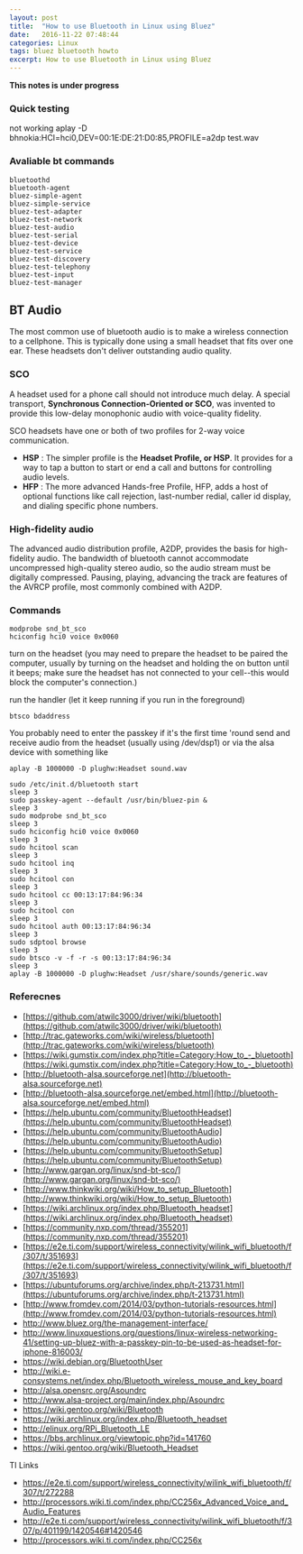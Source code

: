 ```yaml
---
layout: post
title:  "How to use Bluetooth in Linux using Bluez"
date:   2016-11-22 07:48:44
categories: Linux
tags: bluez bluetooth howto
excerpt: How to use Bluetooth in Linux using Bluez
---
```


**This notes is under progress**


### Quick testing

not working
aplay -D bhnokia:HCI=hci0,DEV=00:1E:DE:21:D0:85,PROFILE=a2dp test.wav



### Avaliable bt commands

```
bluetoothd
bluetooth-agent
bluez-simple-agent
bluez-simple-service
bluez-test-adapter
bluez-test-network
bluez-test-audio
bluez-test-serial
bluez-test-device
bluez-test-service
bluez-test-discovery
bluez-test-telephony
bluez-test-input
bluez-test-manager
```

## BT Audio

The most common use of bluetooth audio is to make a wireless connection to a cellphone. This is typically done using a small headset that fits over one ear. These headsets don't deliver outstanding audio quality.

### SCO

A headset used for a phone call should not introduce much delay. A special transport, **Synchronous Connection-Oriented or SCO**, was invented to provide this low-delay monophonic audio with voice-quality fidelity.

SCO headsets have one or both of two profiles for 2-way voice communication.

- **HSP** : The simpler profile is the **Headset Profile, or HSP**. It provides for a way to tap a button to start or end a call and buttons for controlling audio levels.
- **HFP** : The more advanced Hands-free Profile, HFP, adds a host of optional functions like call rejection, last-number redial, caller id display, and dialing specific phone numbers.

### High-fidelity audio

The advanced audio distribution profile, A2DP, provides the basis for high-fidelity audio. The bandwidth of bluetooth cannot accommodate uncompressed high-quality stereo audio, so the audio stream must be digitally compressed.
Pausing, playing, advancing the track are features of the AVRCP profile, most commonly combined with A2DP.

### Commands

```
modprobe snd_bt_sco
hciconfig hci0 voice 0x0060
```

turn on the headset (you may need to prepare the headset to be paired the computer, usually by turning on the headset and holding the on button until it beeps; make sure the headset has not connected to your cell--this would block the computer's connection.)

run the handler (let it keep running if you run in the foreground)
```
btsco bdaddress
```

You probably need to enter the passkey if it's the first time 'round
send and receive audio from the headset (usually using /dev/dsp1) or via the alsa device with something like

```
aplay -B 1000000 -D plughw:Headset sound.wav
```

```
sudo /etc/init.d/bluetooth start
sleep 3
sudo passkey-agent --default /usr/bin/bluez-pin &
sleep 3
sudo modprobe snd_bt_sco
sleep 3
sudo hciconfig hci0 voice 0x0060
sleep 3
sudo hcitool scan
sleep 3
sudo hcitool inq
sleep 3
sudo hcitool con
sleep 3
sudo hcitool cc 00:13:17:84:96:34
sleep 3
sudo hcitool con
sleep 3
sudo hcitool auth 00:13:17:84:96:34
sleep 3
sudo sdptool browse
sleep 3
sudo btsco -v -f -r -s 00:13:17:84:96:34
sleep 3
aplay -B 1000000 -D plughw:Headset /usr/share/sounds/generic.wav
```


### Referecnes
* [https://github.com/atwilc3000/driver/wiki/bluetooth](https://github.com/atwilc3000/driver/wiki/bluetooth)
* [http://trac.gateworks.com/wiki/wireless/bluetooth](http://trac.gateworks.com/wiki/wireless/bluetooth)
* [https://wiki.gumstix.com/index.php?title=Category:How_to_-_bluetooth](https://wiki.gumstix.com/index.php?title=Category:How_to_-_bluetooth)
* [http://bluetooth-alsa.sourceforge.net](http://bluetooth-alsa.sourceforge.net)
* [http://bluetooth-alsa.sourceforge.net/embed.html](http://bluetooth-alsa.sourceforge.net/embed.html)
* [https://help.ubuntu.com/community/BluetoothHeadset](https://help.ubuntu.com/community/BluetoothHeadset)
* [https://help.ubuntu.com/community/BluetoothAudio](https://help.ubuntu.com/community/BluetoothAudio)
* [https://help.ubuntu.com/community/BluetoothSetup](https://help.ubuntu.com/community/BluetoothSetup)
* [http://www.gargan.org/linux/snd-bt-sco/](http://www.gargan.org/linux/snd-bt-sco/)
* [http://www.thinkwiki.org/wiki/How_to_setup_Bluetooth](http://www.thinkwiki.org/wiki/How_to_setup_Bluetooth)
* [https://wiki.archlinux.org/index.php/Bluetooth_headset](https://wiki.archlinux.org/index.php/Bluetooth_headset)
* [https://community.nxp.com/thread/355201](https://community.nxp.com/thread/355201)
* [https://e2e.ti.com/support/wireless_connectivity/wilink_wifi_bluetooth/f/307/t/351693](https://e2e.ti.com/support/wireless_connectivity/wilink_wifi_bluetooth/f/307/t/351693)
* [https://ubuntuforums.org/archive/index.php/t-213731.html](https://ubuntuforums.org/archive/index.php/t-213731.html)
* [http://www.fromdev.com/2014/03/python-tutorials-resources.html](http://www.fromdev.com/2014/03/python-tutorials-resources.html)
* http://www.bluez.org/the-management-interface/
* http://www.linuxquestions.org/questions/linux-wireless-networking-41/setting-up-bluez-with-a-passkey-pin-to-be-used-as-headset-for-iphone-816003/
* https://wiki.debian.org/BluetoothUser
* http://wiki.e-consystems.net/index.php/Bluetooth_wireless_mouse_and_key_board
* http://alsa.opensrc.org/Asoundrc
* http://www.alsa-project.org/main/index.php/Asoundrc
* https://wiki.gentoo.org/wiki/Bluetooth
* https://wiki.archlinux.org/index.php/Bluetooth_headset
* http://elinux.org/RPi_Bluetooth_LE
* https://bbs.archlinux.org/viewtopic.php?id=141760
* https://wiki.gentoo.org/wiki/Bluetooth_Headset

TI Links
* https://e2e.ti.com/support/wireless_connectivity/wilink_wifi_bluetooth/f/307/t/272288
* http://processors.wiki.ti.com/index.php/CC256x_Advanced_Voice_and_Audio_Features
* http://e2e.ti.com/support/wireless_connectivity/wilink_wifi_bluetooth/f/307/p/401199/1420546#1420546
* http://processors.wiki.ti.com/index.php/CC256x
